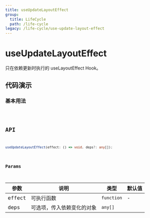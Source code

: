 ```yaml
---
title: useUpdateLayoutEffect
group:
  title: LifeCycle
  path: /life-cycle
legacy: /life-cycle/use-update-layout-effect
---
```


# useUpdateLayoutEffect

只在依赖更新时执行的 useLayoutEffect Hook。

## 代码演示

### 基本用法

<code src="./demos/Demo1.tsx" />

## API

```typescript
useUpdateLayoutEffect(effect: () => void, deps?: any[]);
```

### Params

| 参数   | 说明                       | 类型       | 默认值 |
| ------ | -------------------------- | ---------- | ------ |
| effect | 可执行函数                 | `function` | -      |
| deps   | 可选项，传入依赖变化的对象 | `any[]`    |
